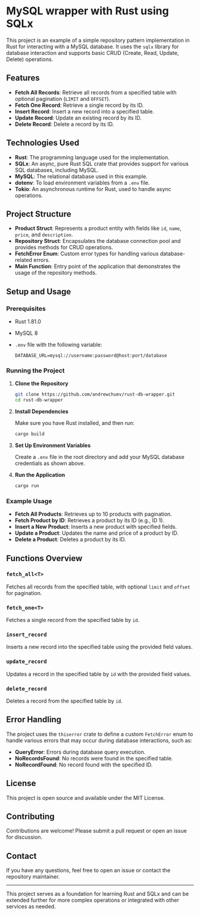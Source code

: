 # MySQL wrapper with Rust using SQLx

This project is an example of a simple repository pattern implementation in Rust for interacting with a MySQL database. It uses the `sqlx` library for database interaction and supports basic CRUD (Create, Read, Update, Delete) operations.

## Features

- **Fetch All Records**: Retrieve all records from a specified table with optional pagination (`LIMIT` and `OFFSET`).
- **Fetch One Record**: Retrieve a single record by its ID.
- **Insert Record**: Insert a new record into a specified table.
- **Update Record**: Update an existing record by its ID.
- **Delete Record**: Delete a record by its ID.

## Technologies Used

- **Rust**: The programming language used for the implementation.
- **SQLx**: An async, pure Rust SQL crate that provides support for various SQL databases, including MySQL.
- **MySQL**: The relational database used in this example.
- **dotenv**: To load environment variables from a `.env` file.
- **Tokio**: An asynchronous runtime for Rust, used to handle async operations.

## Project Structure

- **Product Struct**: Represents a product entity with fields like `id`, `name`, `price`, and `description`.
- **Repository Struct**: Encapsulates the database connection pool and provides methods for CRUD operations.
- **FetchError Enum**: Custom error types for handling various database-related errors.
- **Main Function**: Entry point of the application that demonstrates the usage of the repository methods.

## Setup and Usage

### Prerequisites

- Rust 1.81.0
- MySQL 8
- `.env` file with the following variable:

  ```
  DATABASE_URL=mysql://username:password@host:port/database
  ```

### Running the Project

1. **Clone the Repository**

   ```sh
   git clone https://github.com/andrewchuev/rust-db-wrapper.git
   cd rust-db-wrapper
   ```

2. **Install Dependencies**

   Make sure you have Rust installed, and then run:

   ```sh
   cargo build
   ```

3. **Set Up Environment Variables**

   Create a `.env` file in the root directory and add your MySQL database credentials as shown above.

4. **Run the Application**

   ```sh
   cargo run
   ```

### Example Usage

- **Fetch All Products**: Retrieves up to 10 products with pagination.
- **Fetch Product by ID**: Retrieves a product by its ID (e.g., ID 1).
- **Insert a New Product**: Inserts a new product with specified fields.
- **Update a Product**: Updates the name and price of a product by ID.
- **Delete a Product**: Deletes a product by its ID.

## Functions Overview

### `fetch_all<T>`
Fetches all records from the specified table, with optional `limit` and `offset` for pagination.

### `fetch_one<T>`
Fetches a single record from the specified table by `id`.

### `insert_record`
Inserts a new record into the specified table using the provided field values.

### `update_record`
Updates a record in the specified table by `id` with the provided field values.

### `delete_record`
Deletes a record from the specified table by `id`.

## Error Handling

The project uses the `thiserror` crate to define a custom `FetchError` enum to handle various errors that may occur during database interactions, such as:
- **QueryError**: Errors during database query execution.
- **NoRecordsFound**: No records were found in the specified table.
- **NoRecordFound**: No record found with the specified ID.

## License

This project is open source and available under the MIT License.

## Contributing

Contributions are welcome! Please submit a pull request or open an issue for discussion.

## Contact

If you have any questions, feel free to open an issue or contact the repository maintainer.

---

This project serves as a foundation for learning Rust and SQLx and can be extended further for more complex operations or integrated with other services as needed.


